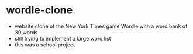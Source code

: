 # wordle-clone
- website clone of the New York Times game Wordle with a word bank of 30 words
- still trying to implement a large word list
- this was a school project
